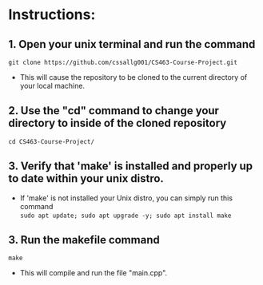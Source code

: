 # Instructions:
 
## 1. Open your unix terminal and run the command  
`git clone https://github.com/cssallg001/CS463-Course-Project.git`
- This will cause the repository to be cloned to the current directory of your local machine. 

## 2. Use the "cd" command to change your directory to inside of the cloned repository
`cd CS463-Course-Project/`

## 3. Verify that 'make' is installed and properly up to date within your unix distro. 
- If 'make' is not installed your Unix distro, you can simply run this command   
`sudo apt update; sudo apt upgrade -y; sudo apt install make`


## 3. Run the makefile command
`make`
- This will compile and run the file "main.cpp".